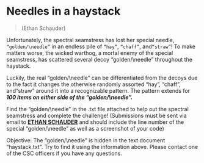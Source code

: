 # Needles in a haystack 

> (Ethan Schauder)



Unfortunately, the spectral seamstress has lost her special needle, ```“golden/\needle”``` in an endless pile of  ```“hay”```, ```“chaff”```, and```“straw”```! To make matters worse, the wicked warthog, a mortal enemy of the special seamstress, has scattered several decoy “golden/\needle” throughout the haystack.

     

Luckily, the real “golden/\needle” can be differentiated from the decoys due to the fact it changes the otherwise randomly assorted “hay”, “chaff”, and“straw” around it into a recognizable pattern. The pattern extends for ***100 items on either side of the “golden/\needle”.***


Find the “golden/\needle” in the .txt file attached to help out the spectral seamstress and complete the challenge! (Submissions must be sent via email to **<ins>ETHAN SCHAUDER</ins>** and should include the line number of the special “golden/\needle”  as well as a screenshot of your code) 



Objective: The “golden/\needle” is hidden in the text document “haystack.txt”. Try to find it using the information above. Please contact one of the CSC officers if you have any questions.
